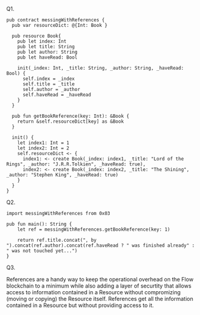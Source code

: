 Q1.

    pub contract messingWithReferences {
      pub var resourceDict: @{Int: Book }

      pub resource Book{
        pub let index: Int
        pub let title: String
        pub let author: String
        pub let haveRead: Bool

        init(_index: Int, _title: String, _author: String, _haveRead: Bool) {
          self.index = _index
          self.title = _title
          self.author = _author
          self.haveRead = _haveRead
        }
      }

      pub fun getBookReference(key: Int): &Book {
        return &self.resourceDict[key] as &Book
      }

      init() {
        let index1: Int = 1
        let index2: Int = 2
        self.resourceDict <- { 
          index1: <- create Book(_index: index1, _title: "Lord of the Rings", _author: "J.R.R.Tolkien", _haveRead: true),
          index2: <- create Book(_index: index2, _title: "The Shining", _author: "Stephen King", _haveRead: true)
        }
      }
    }
    
Q2.

    import messingWithReferences from 0x03

    pub fun main(): String {
        let ref = messingWithReferences.getBookReference(key: 1)

        return ref.title.concat(", by ").concat(ref.author).concat(ref.haveRead ? " was finished already" : " was not touched yet...")
    }
    
Q3.

References are a handy way to keep the operational overhead on the Flow blockchain to a minimum while also adding a layer of securtity that allows access to information contained in a Resource without compromizing (moving or copying) the Resource itself. References get all the information contained in a Resource but without providing access to it.
